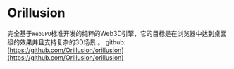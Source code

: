 # Orillusion

完全基于`WebGPU`标准开发的纯粹的Web3D引擎，它的目标是在浏览器中达到桌面级的效果并且支持复杂的3D场景
。
github:[https://github.com/Orillusion/orillusion](https://github.com/Orillusion/orillusion)